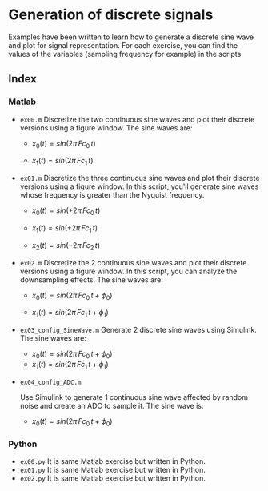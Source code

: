 Generation of discrete signals
==

Examples have been written to learn how to generate a discrete sine wave and plot for signal representation. For each exercise, you can find the values of the variables (sampling frequency for example) in the scripts.

## Index

### Matlab

* `ex00.m`
  Discretize the two continuous sine waves and plot their discrete versions using a figure window. The sine waves are:

  * $x_0(t)=sin(2\pi \, Fc_0 \, t)$

  * $x_1(t)=sin(2\pi \, Fc_1 \, t)$

* `ex01.m`
  Discretize the three continuous sine waves and plot their discrete versions using a figure window. In this script, you'll generate sine waves whose frequency is greater than the Nyquist frequency. 

  * $x_0(t)=sin(+2\pi \, Fc_0 \, t)$

  * $x_1(t)=sin(+2\pi \, Fc_1 \, t)$
  * $x_2(t)=sin(-2\pi \, Fc_2 \, t)$

* `ex02.m`
  Discretize the 2 continuous sine waves and plot their discrete versions using a figure window. In this script, you can analyze the downsampling effects. The sine waves are: 

  * $x_0(t)=sin(2\pi \, Fc_0 \, t + \phi_0)$

  * $x_1(t)=sin(2\pi \, Fc_1 \, t + \phi_1)$

* `ex03_config_SineWave.m`
  Generate 2 discrete sine waves using Simulink. The sine waves are:

  - $x_0(t)=sin(2\pi \, Fc_0 \, t + \phi_0)$
  - $x_1(t)=sin(2\pi \, Fc_1 \, t + \phi_1)$

* `ex04_config_ADC.m`

  Use Simulink to generate 1 continuous sine wave affected by random noise and create an ADC to sample it. The sine wave is:

  - $x_0(t)=sin(2\pi \, Fc_0 \, t + \phi_0)$



### Python

* `ex00.py`
  It is same Matlab exercise but written in Python.
* `ex01.py`
  It is same Matlab exercise but written in Python.
* `ex02.py`
  It is same Matlab exercise but written in Python.
